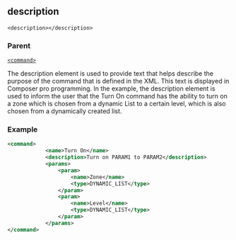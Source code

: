 ## description

`<description></description>`


### Parent

[`<command>`][1]


The description element is used to provide text that helps describe the purpose of the command that is defined in the XML. This text is displayed in Composer pro programming. In the example, the description element is used to inform the user that the Turn On command has the ability to turn on a zone which is chosen from a dynamic List to a certain level, which is also chosen from a dynamically created list.


### Example



```xml
<command>
			<name>Turn On</name>
			<description>Turn on PARAM1 to PARAM2</description>
			<params>
				<param>
					<name>Zone</name>
					<type>DYNAMIC_LIST</type>
				</param>
				<param>
					<name>Level</name>
					<type>DYNAMIC_LIST</type>
				</param>
			</params>
</command>
```





[1]:	https://verbose-telegram-5004f902.pages.github.io/#actions-xml-action